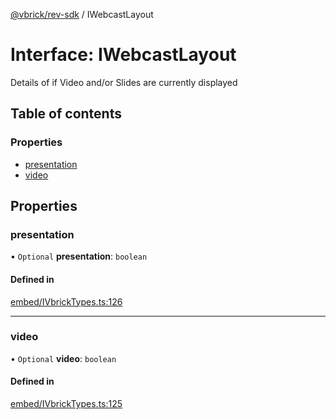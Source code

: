 [@vbrick/rev-sdk](../README.md) / IWebcastLayout

# Interface: IWebcastLayout

Details of if Video and/or Slides are currently displayed

## Table of contents

### Properties

- [presentation](IWebcastLayout.md#presentation)
- [video](IWebcastLayout.md#video)

## Properties

### presentation

• `Optional` **presentation**: `boolean`

#### Defined in

[embed/IVbrickTypes.ts:126](https://github.com/vbrick/rev-sdk-js/blob/384c0dd/src/embed/IVbrickTypes.ts#L126)

___

### video

• `Optional` **video**: `boolean`

#### Defined in

[embed/IVbrickTypes.ts:125](https://github.com/vbrick/rev-sdk-js/blob/384c0dd/src/embed/IVbrickTypes.ts#L125)
